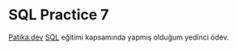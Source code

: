 # SQL Practice 7
[Patika.dev](https://www.patika.dev) [SQL](https://app.patika.dev/courses/sql) eğitimi kapsamında yapmış olduğum yedinci ödev.
